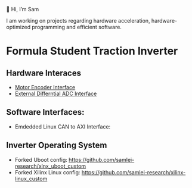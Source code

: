 👋 Hi, I’m Sam

I am working on projects regarding hardware acceleration, hardware-optimized programming and efficient software.

# Formula Student Traction Inverter

## Hardware Interaces
- [Motor Encoder Interface](https://github.com/samlei-research/endat_interface)
- [External Differntial ADC Interface](https://github.com/samlei-research/spi_ip_core)

## Software Interfaces:
- Emdedded Linux CAN to AXI Interface:

## Inverter Operating System 
- Forked Uboot config: https://github.com/samlei-research/xlnx_uboot_custom
- Forked Xilinx Linux config: https://github.com/samlei-research/xilinx-linux_custom

<!---
samlei-research/samlei-research is a ✨ special ✨ repository because its `README.md` (this file) appears on your GitHub profile.
You can click the Preview link to take a look at your changes.
--->
